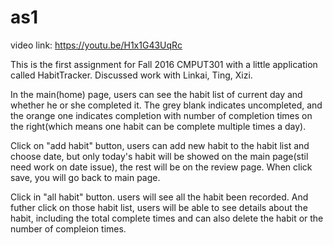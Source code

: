 # as1

video link: https://youtu.be/H1x1G43UqRc

This is the first assignment for Fall 2016 CMPUT301 with a little application called HabitTracker.
Discussed work with Linkai, Ting, Xizi.

In the main(home) page, users can see the habit list of current day and whether he or she completed it. The grey blank indicates uncompleted, and the orange one indicates completion with number of completion times on the right(which means one habit can be complete multiple times a day).

Click on "add habit" button, users can add new habit to the habit list and choose date, but only today's habit will be showed on the main page(stil need work on date issue), the rest will be on the review page. When click save, you will go back to main page.

Click in "all habit" button. users will see all the habit been recorded. And futher click on those habit list, users will be able to see details about the habit, including the total complete times and can also delete the habit or the number of compleion times.
